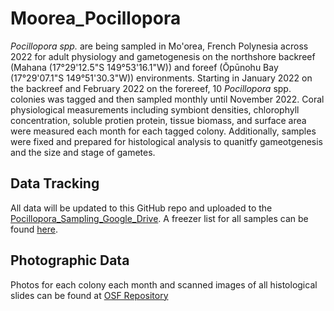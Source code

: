 # Moorea_Pocillopora

*Pocillopora spp.* are being sampled in Mo'orea, French Polynesia across 2022 for adult physiology and gametogenesis on the northshore backreef (Mahana (17°29'12.5"S 149°53'16.1"W)) and foreef (Ōpūnohu Bay (17°29'07.1"S 149°51'30.3"W)) environments. Starting in January 2022 on the backreef and February 2022 on the forereef, 10 *Pocillopora* spp. colonies was tagged and then sampled monthly until November 2022. Coral physiological measurements including symbiont densities, chlorophyll concentration, soluble protien protein, tissue biomass, and surface area were measured each month for each tagged colony. Additionally, samples were fixed and prepared for histological analysis to quanitfy gameotgenesis and the size and stage of gametes. 

## Data Tracking
All data will be updated to this GitHub repo and uploaded to the [Pocillopora_Sampling_Google_Drive](https://drive.google.com/drive/u/0/folders/1w3KdwBZaaAFh8UdbOXM3KZCofldOC53i). A freezer list for all samples can be found [here](https://docs.google.com/spreadsheets/d/1nDgpn11vObWHyRcG5Qb2NstzV8tTP647Pb6OeyUiF-0/edit#gid=512468433).

## Photographic Data
Photos for each colony each month and scanned images of all histological slides can be found at [OSF Repository](https://osf.io/watfx/)
